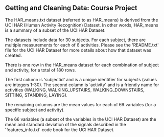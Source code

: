 ## Getting and Cleaning Data: Course Project

The HAR_means.txt dataset (referred to as HAR_means) is derived from the UCI HAR (Human Activity Recognition) Dataset.  In other words, HAR_means is a summary of a subset of the UCI HAR Dataset.

The datasets include data for 30 subjects.  For each subject, there are multiple measurements for each of 6 activities.  Please see the 'README.txt' file for the UCI HAR Dataset for more details about how that dataset was created.

There is one row in the HAR_means dataset for each combination of subject and activity, for a total of 180 rows.

The first column is 'subjectid' and is a unique identifier for subjects (values are integers 1-30).
The second column is 'activity' and is a friendly name for activities (WALKING, WALKING_UPSTAIRS, WALKING_DOWNSTAIRS, SITTING, STANDING, LAYING).

The remaining columns are the mean values for each of 66 variables (for a specific subject and activity).

The 66 variables (a subset of the variables in the UCI HAR Dataset) are the mean and standard deviation of the signals described in the 'features_info.txt' code book for the UCI HAR Dataset.

